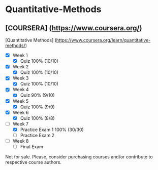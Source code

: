 # Quantitative-Methods

## [COURSERA] (https://www.coursera.org/)
[Quantitative Methods] (https://www.coursera.org/learn/quantitative-methods/)

- [x] Week 1
  - [x] Quiz 100% (10/10)
- [x] Week 2
  - [x] Quiz 100% (10/10)
- [x] Week 3
  - [x] Quiz 100% (10/10)
- [x] Week 4
  - [x] Quiz 90% (9/10)
- [x] Week 5
  - [x] Quiz 100% (9/9)
- [x] Week 6
  - [x] Quiz 100% (8/8)
- [ ] Week 7
  - [x] Practice Exam 1 100% (30/30)
  - [ ] Practice Exam 2
- [ ] Week 8
  - [ ] Final Exam

Not for sale. Please, consider purchasing courses and/or contribute to respective course authors.
